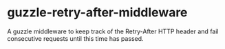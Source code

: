 # guzzle-retry-after-middleware
A guzzle middleware to keep track of the Retry-After HTTP header and fail consecutive requests until this time has passed.
